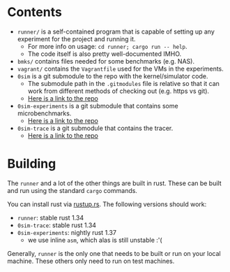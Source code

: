 # Contents

- `runner/` is a self-contained program that is capable of setting up any
  experiment for the project and running it.
    - For more info on usage: `cd runner; cargo run -- help`.
    - The code itself is also pretty well-documented IMHO.
- `bmks/` contains files needed for some benchmarks (e.g. NAS).
- `vagrant/` contains the `Vagrantfile` used for the VMs in the experiments.
- `0sim` is a git submodule to the repo with the kernel/simulator code.
    - The submodule path in the `.gitmodules` file is relative so that it can
      work from different methods of checking out (e.g. https vs git).
    - [Here is a link to the repo](https://github.com/mark-i-m/0sim)
- `0sim-experiments` is a git submodule that contains some microbenchmarks.
    - [Here is a link to the repo](https://github.com/mark-i-m/0sim-experiments)
- `0sim-trace` is a git submodule that contains the tracer.
    - [Here is a link to the repo](https://github.com/mark-i-m/0sim-trace)

# Building

The `runner` and a lot of the other things are built in rust. These can be
built and run using the standard `cargo` commands.

You can install rust via [rustup.rs](https://rustup.rs). The following versions
should work:

- `runner`: stable rust 1.34
- `0sim-trace`: stable rust 1.34
- `0sim-experiments`: nightly rust 1.37
    - we use inline `asm`, which alas is still unstable :'(

Generally, `runner` is the only one that needs to be built or run on your local
machine. These others only need to run on test machines.
